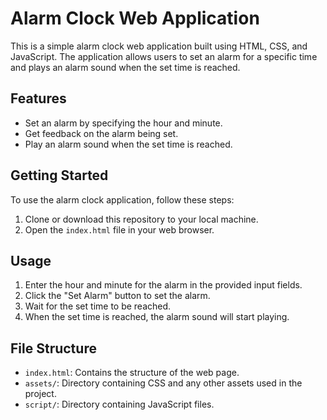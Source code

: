 # Alarm Clock Web Application

This is a simple alarm clock web application built using HTML, CSS, and JavaScript. The application allows users to set an alarm for a specific time and plays an alarm sound when the set time is reached.

## Features

- Set an alarm by specifying the hour and minute.
- Get feedback on the alarm being set.
- Play an alarm sound when the set time is reached.

## Getting Started

To use the alarm clock application, follow these steps:

1. Clone or download this repository to your local machine.
2. Open the `index.html` file in your web browser.

## Usage

1. Enter the hour and minute for the alarm in the provided input fields.
2. Click the "Set Alarm" button to set the alarm.
3. Wait for the set time to be reached.
4. When the set time is reached, the alarm sound will start playing.

## File Structure

- `index.html`: Contains the structure of the web page.
- `assets/`: Directory containing CSS and any other assets used in the project.
- `script/`: Directory containing JavaScript files.

